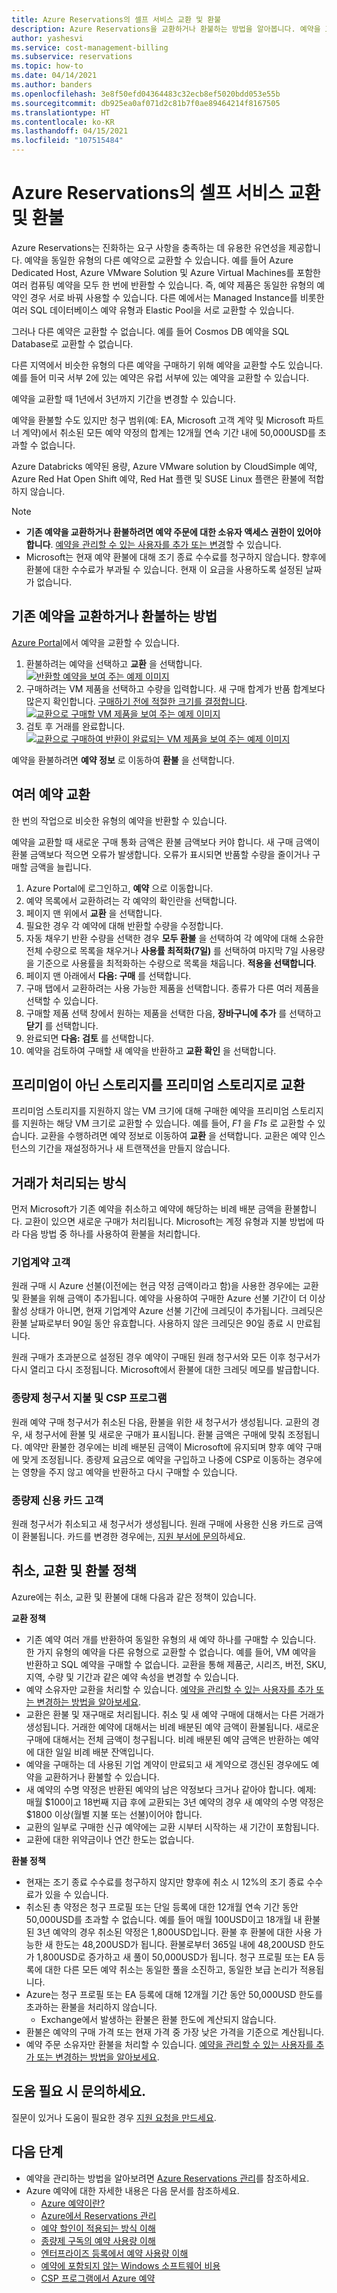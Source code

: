 ```yaml
---
title: Azure Reservations의 셀프 서비스 교환 및 환불
description: Azure Reservations을 교환하거나 환불하는 방법을 알아봅니다. 예약을 교환하거나 환불하려면 예약 주문에 대한 소유자 액세스 권한이 있어야 합니다.
author: yashesvi
ms.service: cost-management-billing
ms.subservice: reservations
ms.topic: how-to
ms.date: 04/14/2021
ms.author: banders
ms.openlocfilehash: 3e8f50efd04364483c32ecb8ef5020bdd053e55b
ms.sourcegitcommit: db925ea0af071d2c81b7f0ae89464214f8167505
ms.translationtype: HT
ms.contentlocale: ko-KR
ms.lasthandoff: 04/15/2021
ms.locfileid: "107515484"
---
```

# <a name="self-service-exchanges-and-refunds-for-azure-reservations"></a>Azure Reservations의 셀프 서비스 교환 및 환불

Azure Reservations는 진화하는 요구 사항을 충족하는 데 유용한 유연성을 제공합니다. 예약을 동일한 유형의 다른 예약으로 교환할 수 있습니다. 예를 들어 Azure Dedicated Host, Azure VMware Solution 및 Azure Virtual Machines를 포함한 여러 컴퓨팅 예약을 모두 한 번에 반환할 수 있습니다. 즉, 예약 제품은 동일한 유형의 예약인 경우 서로 바꿔 사용할 수 있습니다. 다른 예에서는 Managed Instance를 비롯한 여러 SQL 데이터베이스 예약 유형과 Elastic Pool을 서로 교환할 수 있습니다.

그러나 다른 예약은 교환할 수 없습니다. 예를 들어 Cosmos DB 예약을 SQL Database로 교환할 수 없습니다.

다른 지역에서 비슷한 유형의 다른 예약을 구매하기 위해 예약을 교환할 수도 있습니다. 예를 들어 미국 서부 2에 있는 예약은 유럽 서부에 있는 예약을 교환할 수 있습니다.

예약을 교환할 때 1년에서 3년까지 기간을 변경할 수 있습니다.

예약을 환불할 수도 있지만 청구 범위(예: EA, Microsoft 고객 계약 및 Microsoft 파트너 계약)에서 취소된 모든 예약 약정의 합계는 12개월 연속 기간 내에 50,000USD를 초과할 수 없습니다.

Azure Databricks 예약된 용량, Azure VMware solution by CloudSimple 예약, Azure Red Hat Open Shift 예약, Red Hat 플랜 및 SUSE Linux 플랜은 환불에 적합하지 않습니다.

> [!NOTE]
> - **기존 예약을 교환하거나 환불하려면 예약 주문에 대한 소유자 액세스 권한이 있어야 합니다**. [예약을 관리할 수 있는 사용자를 추가 또는 변경](./manage-reserved-vm-instance.md#who-can-manage-a-reservation-by-default)할 수 있습니다.
> - Microsoft는 현재 예약 환불에 대해 조기 종료 수수료를 청구하지 않습니다. 향후에 환불에 대한 수수료가 부과될 수 있습니다. 현재 이 요금을 사용하도록 설정된 날짜가 없습니다.

## <a name="how-to-exchange-or-refund-an-existing-reservation"></a>기존 예약을 교환하거나 환불하는 방법

[Azure Portal](https://portal.azure.com/#blade/Microsoft_Azure_Reservations/ReservationsBrowseBlade)에서 예약을 교환할 수 있습니다.

1. 환불하려는 예약을 선택하고 **교환** 을 선택합니다.  
    [![반환할 예약을 보여 주는 예제 이미지](./media/exchange-and-refund-azure-reservations/exchange-refund-return.png)](./media/exchange-and-refund-azure-reservations/exchange-refund-return.png#lightbox)
1. 구매하려는 VM 제품을 선택하고 수량을 입력합니다. 새 구매 합계가 반품 합계보다 많은지 확인합니다. [구매하기 전에 적절한 크기를 결정합니다](../../virtual-machines/prepay-reserved-vm-instances.md#determine-the-right-vm-size-before-you-buy).  
    [![교환으로 구매할 VM 제품을 보여 주는 예제 이미지](./media/exchange-and-refund-azure-reservations/exchange-refund-select-purchase.png)](./media/exchange-and-refund-azure-reservations/exchange-refund-select-purchase.png#lightbox)
1. 검토 후 거래를 완료합니다.  
    [![교환으로 구매하여 반환이 완료되는 VM 제품을 보여 주는 예제 이미지](./media/exchange-and-refund-azure-reservations/exchange-refund-confirm-exchange.png)](./media/exchange-and-refund-azure-reservations/exchange-refund-confirm-exchange.png#lightbox)

예약을 환불하려면 **예약 정보** 로 이동하여 **환불** 을 선택합니다.

## <a name="exchange-multiple-reservations"></a>여러 예약 교환

한 번의 작업으로 비슷한 유형의 예약을 반환할 수 있습니다.

예약을 교환할 때 새로운 구매 통화 금액은 환불 금액보다 커야 합니다. 새 구매 금액이 환불 금액보다 적으면 오류가 발생합니다. 오류가 표시되면 반품할 수량을 줄이거나 구매할 금액을 늘립니다.

1. Azure Portal에 로그인하고, **예약** 으로 이동합니다.
1. 예약 목록에서 교환하려는 각 예약의 확인란을 선택합니다.
1. 페이지 맨 위에서 **교환** 을 선택합니다.
1. 필요한 경우 각 예약에 대해 반환할 수량을 수정합니다.
1. 자동 채우기 반환 수량을 선택한 경우 **모두 환불** 을 선택하여 각 예약에 대해 소유한 전체 수량으로 목록을 채우거나 **사용률 최적화(7일)** 를 선택하여 마지막 7일 사용량을 기준으로 사용률을 최적화하는 수량으로 목록을 채웁니다. **적용을 선택합니다**.
1. 페이지 맨 아래에서 **다음: 구매** 를 선택합니다.
1. 구매 탭에서 교환하려는 사용 가능한 제품을 선택합니다. 종류가 다른 여러 제품을 선택할 수 있습니다.
1. 구매할 제품 선택 창에서 원하는 제품을 선택한 다음, **장바구니에 추가** 를 선택하고 **닫기** 를 선택합니다.
1. 완료되면 **다음: 검토** 를 선택합니다.
1. 예약을 검토하여 구매할 새 예약을 반환하고 **교환 확인** 을 선택합니다.

## <a name="exchange-non-premium-storage-for-premium-storage"></a>프리미엄이 아닌 스토리지를 프리미엄 스토리지로 교환

프리미엄 스토리지를 지원하지 않는 VM 크기에 대해 구매한 예약을 프리미엄 스토리지를 지원하는 해당 VM 크기로 교환할 수 있습니다. 예를 들어, _F1_ 을 _F1s_ 로 교환할 수 있습니다. 교환을 수행하려면 예약 정보로 이동하여 **교환** 을 선택합니다. 교환은 예약 인스턴스의 기간을 재설정하거나 새 트랜잭션을 만들지 않습니다.

## <a name="how-transactions-are-processed"></a>거래가 처리되는 방식

먼저 Microsoft가 기존 예약을 취소하고 예약에 해당하는 비례 배분 금액을 환불합니다. 교환이 있으면 새로운 구매가 처리됩니다. Microsoft는 계정 유형과 지불 방법에 따라 다음 방법 중 하나를 사용하여 환불을 처리합니다.

### <a name="enterprise-agreement-customers"></a>기업계약 고객

원래 구매 시 Azure 선불(이전에는 현금 약정 금액이라고 함)을 사용한 경우에는 교환 및 환불을 위해 금액이 추가됩니다. 예약을 사용하여 구매한 Azure 선불 기간이 더 이상 활성 상태가 아니면, 현재 기업계약 Azure 선불 기간에 크레딧이 추가됩니다. 크레딧은 환불 날짜로부터 90일 동안 유효합니다. 사용하지 않은 크레딧은 90일 종료 시 만료됩니다.

원래 구매가 초과분으로 설정된 경우 예약이 구매된 원래 청구서와 모든 이후 청구서가 다시 열리고 다시 조정됩니다. Microsoft에서 환불에 대한 크레딧 메모를 발급합니다.

### <a name="pay-as-you-go-invoice-payments-and-csp-program"></a>종량제 청구서 지불 및 CSP 프로그램

원래 예약 구매 청구서가 취소된 다음, 환불을 위한 새 청구서가 생성됩니다. 교환의 경우, 새 청구서에 환불 및 새로운 구매가 표시됩니다. 환불 금액은 구매에 맞춰 조정됩니다. 예약만 환불한 경우에는 비례 배분된 금액이 Microsoft에 유지되며 향후 예약 구매에 맞게 조정됩니다. 종량제 요금으로 예약을 구입하고 나중에 CSP로 이동하는 경우에는 영향을 주지 않고 예약을 반환하고 다시 구매할 수 있습니다.

### <a name="pay-as-you-go-credit-card-customers"></a>종량제 신용 카드 고객

원래 청구서가 취소되고 새 청구서가 생성됩니다. 원래 구매에 사용한 신용 카드로 금액이 환불됩니다. 카드를 변경한 경우에는, [지원 부서에 문의](https://portal.azure.com/#blade/Microsoft_Azure_Support/HelpAndSupportBlade/newsupportrequest)하세요.

## <a name="cancel-exchange-and-refund-policies"></a>취소, 교환 및 환불 정책

Azure에는 취소, 교환 및 환불에 대해 다음과 같은 정책이 있습니다.

**교환 정책**

- 기존 예약 여러 개를 반환하여 동일한 유형의 새 예약 하나를 구매할 수 있습니다. 한 가지 유형의 예약을 다른 유형으로 교환할 수 없습니다. 예를 들어, VM 예약을 반환하고 SQL 예약을 구매할 수 없습니다. 교환을 통해 제품군, 시리즈, 버전, SKU, 지역, 수량 및 기간과 같은 예약 속성을 변경할 수 있습니다.
- 예약 소유자만 교환을 처리할 수 있습니다. [예약을 관리할 수 있는 사용자를 추가 또는 변경하는 방법을 알아보세요](manage-reserved-vm-instance.md#who-can-manage-a-reservation-by-default).
- 교환은 환불 및 재구매로 처리됩니다. 취소 및 새 예약 구매에 대해서는 다른 거래가 생성됩니다. 거래한 예약에 대해서는 비례 배분된 예약 금액이 환불됩니다. 새로운 구매에 대해서는 전체 금액이 청구됩니다. 비례 배분된 예약 금액은 반환하는 예약에 대한 일일 비례 배분 잔액입니다.
- 예약을 구매하는 데 사용된 기업 계약이 만료되고 새 계약으로 갱신된 경우에도 예약을 교환하거나 환불할 수 있습니다.
- 새 예약의 수명 약정은 반환된 예약의 남은 약정보다 크거나 같아야 합니다. 예제: 매월 $100이고 18번째 지급 후에 교환되는 3년 예약의 경우 새 예약의 수명 약정은 $1800 이상(월별 지불 또는 선불)이어야 합니다.
- 교환의 일부로 구매한 신규 예약에는 교환 시부터 시작하는 새 기간이 포함됩니다.
- 교환에 대한 위약금이나 연간 한도는 없습니다.

**환불 정책**

- 현재는 조기 종료 수수료를 청구하지 않지만 향후에 취소 시 12%의 조기 종료 수수료가 있을 수 있습니다.
- 취소된 총 약정은 청구 프로필 또는 단일 등록에 대한 12개월 연속 기간 동안 50,000USD를 초과할 수 없습니다. 예를 들어 매월 100USD이고 18개월 내 환불된 3년 예약의 경우 취소된 약정은 1,800USD입니다. 환불 후 환불에 대한 사용 가능한 새 한도는 48,200USD가 됩니다. 환불로부터 365일 내에 48,200USD 한도가 1,800USD로 증가하고 새 풀이 50,000USD가 됩니다. 청구 프로필 또는 EA 등록에 대한 다른 모든 예약 취소는 동일한 풀을 소진하고, 동일한 보급 논리가 적용됩니다.
- Azure는 청구 프로필 또는 EA 등록에 대해 12개월 기간 동안 50,000USD 한도를 초과하는 환불을 처리하지 않습니다.
    - Exchange에서 발생하는 환불은 환불 한도에 계산되지 않습니다.
- 환불은 예약의 구매 가격 또는 현재 가격 중 가장 낮은 가격을 기준으로 계산됩니다.
- 예약 주문 소유자만 환불을 처리할 수 있습니다. [예약을 관리할 수 있는 사용자를 추가 또는 변경하는 방법을 알아보세요](manage-reserved-vm-instance.md#who-can-manage-a-reservation-by-default).

## <a name="need-help-contact-us"></a>도움 필요 시 문의하세요.

질문이 있거나 도움이 필요한 경우 [지원 요청을 만드세요](https://portal.azure.com/#blade/Microsoft_Azure_Support/HelpAndSupportBlade/newsupportrequest).

## <a name="next-steps"></a>다음 단계

- 예약을 관리하는 방법을 알아보려면 [Azure Reservations 관리](manage-reserved-vm-instance.md)를 참조하세요.
- Azure 예약에 대한 자세한 내용은 다음 문서를 참조하세요.
    - [Azure 예약이란?](save-compute-costs-reservations.md)
    - [Azure에서 Reservations 관리](manage-reserved-vm-instance.md)
    - [예약 할인이 적용되는 방식 이해](../manage/understand-vm-reservation-charges.md)
    - [종량제 구독의 예약 사용량 이해](understand-reserved-instance-usage.md)
    - [엔터프라이즈 등록에서 예약 사용량 이해](understand-reserved-instance-usage-ea.md)
    - [예약에 포함되지 않는 Windows 소프트웨어 비용](reserved-instance-windows-software-costs.md)
    - [CSP 프로그램에서 Azure 예약](/partner-center/azure-reservations)
